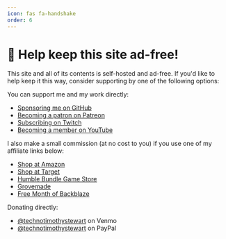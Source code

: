 ```yaml
---
icon: fas fa-handshake
order: 6
---
```


# 🤝 Help keep this site ad-free!

This site and all of its contents is self-hosted and ad-free. If you'd like to help keep it this way, consider supporting by one of the following options:

You can support me and my work directly:

- [Sponsoring me on GitHub](https://l.technotim.live/github-sponsor)
- [Becoming a patron on Patreon](https://l.technotim.live/patreon)
- [Subscribing on Twitch](https://l.technotim.live/twitch-subscribe)
- [Becoming a member on YouTube](https://l.technotim.live/youtube-member)

I also make a small commission (at no cost to you) if you use one of my affiliate links below:

- [Shop at Amazon](https://amzn.to/40xIvLe)
- [Shop at Target](https://l.technotim.live/target-free-shipping)
- [Humble Bundle Game Store](https://l.technotim.live/humble-store)
- [Grovemade](https://l.technotim.live/grovemade)
- [Free Month of Backblaze](https://l.technotim.live/backblaze)

Donating directly:

- [@technotimothystewart](https://l.technotim.live/venmo) on Venmo
- [@technotimothystewart](https://l.technotim.live/paypal) on PayPal
